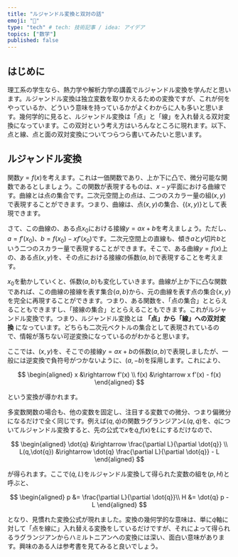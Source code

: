 ```yaml
---
title: "ルジャンドル変換と双対の話"
emoji: "🤖"
type: "tech" # tech: 技術記事 / idea: アイデア
topics: ["数学"]
published: false
---
```


## はじめに

理工系の学生なら、熱力学や解析力学の講義でルジャンドル変換を学んだと思います。ルジャンドル変換は独立変数を取りかえるための変換ですが、これが何をやっているか、どういう意味を持っているかがよくわからに人も多いと思います。幾何学的に見ると、ルジャンドル変換は「点」と「線」を入れ替える双対変換になっています。この双対という考え方はいろんなところに現れます。以下、点と線、点と面の双対変換についてつらつら書いてみたいと思います。

## ルジャンドル変換

関数$y = f(x)$を考えます。これは一価関数であり、上か下に凸で、微分可能な関数であるとしましょう。この関数が表現するものは、$x-y$平面における曲線です。曲線とは点の集合です。二次元空間上の点は、二つのスカラー量の組$(x,y)$で表現することができます。つまり、曲線は、点$(x,y)$の集合、$\{(x,y)\}$として表現できます。

さて、この曲線の、ある点$x_0$における接線$y = a x + b$を考えましょう。ただし、$a = f'(x_0)$、$b = f(x_0) - x f'(x_0)$です。二次元空間上の直線も、傾き$a$と$y$切片$b$という二つのスカラー量で表現することができます。そこで、ある曲線$y=f(x)$上の、ある点$(x,y)$を、その点における接線の係数$(a,b)$で表現することを考えます。

$x_0$を動かしていくと、係数$(a,b)$も変化していきます。曲線が上か下に凸な関数であれば、この曲線の接線を表す集合$\{a,b\}$から、元の曲線を表す点の集合$\{x,y\}$を完全に再現することができます。つまり、ある関数を、「点の集合」ととらえることもできますし、「接線の集合」ととらえることもできます。これがルジャンドル変換です。つまり、ルジャンドル変換とは **「点」から「線」への双対変換** になっています。どちらも二次元ベクトルの集合として表現されているので、情報が落ちない可逆変換になっているのがわかると思います。

ここでは、$(x,y)$を、そこでの接線$y=ax+b$の係数$(a,b)$で表現しましたが、一般には逆変換で負符号がつかないように、$(a, -b)$を採用します。これにより、

$$
\begin{aligned}
x &\rightarrow f'(x) \\
f(x) &\rightarrow x f'(x) - f(x)
\end{aligned}
$$

という変換が導かれます。

多変数関数の場合も、他の変数を固定し、注目する変数での微分、つまり偏微分になるだけで全く同じです。例えば$(q,\dot{q})$の関数ラグランジアン$L(q,\dot{q})$を、$\dot{q}$についてルジャンドル変換すると、先の公式で$x$を$\dot{q}$,$f(x)$を$L$にするだけなので、

$$
\begin{aligned}
\dot{q} &\rightarrow \frac{\partial L}{\partial \dot{q}} \\
L(q,\dot{q}) &\rightarrow \dot{q} \frac{\partial L}{\partial \dot{q}} - L
\end{aligned}
$$

が得られます。ここで$(\dot{q}, L)$をルジャンドル変換して得られた変数の組を$(p,H)$と呼ぶと、

$$
\begin{aligned}
p &=  \frac{\partial L}{\partial \dot{q}}\\
H &= \dot{q} p - L
\end{aligned}
$$

となり、見慣れた変換公式が現れました。変換の幾何学的な意味は、単に$\dot{q}$軸に対して「点を線に」入れ替える変換をしているだけですが、それによって得られるラグランジアンからハミルトニアンへの変換には深い、面白い意味があります。興味のある人は参考書を見てみると良いでしょう。

